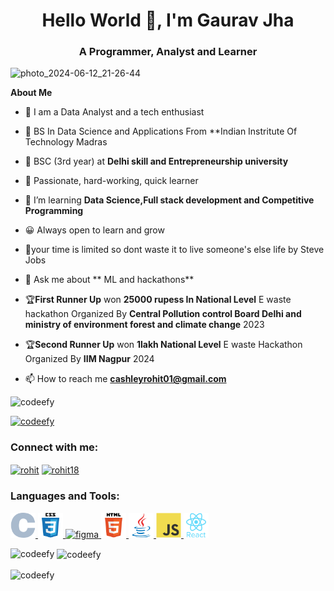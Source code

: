 <h1 align="center">Hello World 👋, I'm Gaurav Jha</h1>
<h3 align="center">A Programmer, Analyst and Learner </h3>
<!--<img align="right" alt="Coding" width="400" src=""> -->

![photo_2024-06-12_21-26-44](https://github.com/codeefy/codeefy/assets/164794013/eded0fd1-a199-4a93-80d9-18036c6a68ef)


**About Me**        
- 🌱 I am a Data Analyst and a tech enthusiast
- 🌱 BS In Data Science and Applications From **Indian Instritute Of Technology Madras   
- 👷 BSC (3rd year) at **Delhi skill and Entrepreneurship university**
- 🚀 Passionate, hard-working, quick learner
- 🌱 I’m learning **Data Science,Full stack development and Competitive Programming**
- 😀 Always open to learn and grow
- 🚀your time is limited so dont waste it to live someone's else life by Steve Jobs 
- 💬 Ask me about ** ML and hackathons**
- 🏆**First Runner Up** won **25000 rupess In National Level** E waste hackathon Organized By **Central Pollution control Board  Delhi and ministry of environment forest and climate change** 2023
- 🏆**Second Runner Up** won **1lakh National Level** E waste Hackathon Organized By **IIM Nagpur** 2024 

- 📫 How to reach me **cashleyrohit01@gmail.com**

<p align="left"> <img src="https://komarev.com/ghpvc/?username=codeefy&label=Profile%20views&color=0e75b6&style=flat" alt="codeefy" /> </p>

<p align="left"> <a href="https://github.com/ryo-ma/github-profile-trophy"><img src="https://github-profile-trophy.vercel.app/?username=codeefy" alt="codeefy" /></a> </p>


<h3 align="left">Connect with me:</h3>
<p align="left">
<a href="https://x.com/immmrohit" target="blank"><img align="center" src="https://raw.githubusercontent.com/rahuldkjain/github-profile-readme-generator/master/src/images/icons/Social/twitter.svg" alt="rohit" height="30" width="40" /></a>
<a href="https://www.linkedin.com/in/rohit-raj18/" target="blank"><img align="center" src="https://raw.githubusercontent.com/rahuldkjain/github-profile-readme-generator/master/src/images/icons/Social/linked-in-alt.svg" alt="rohit18" height="30" width="40" /></a>
</p>

<h3 align="left">Languages and Tools:</h3>
<p align="left"> <a href="https://www.cprogramming.com/" target="_blank" rel="noreferrer"> <img src="https://raw.githubusercontent.com/devicons/devicon/master/icons/c/c-original.svg" alt="c" width="40" height="40"/> </a> <a href="https://www.w3schools.com/css/" target="_blank" rel="noreferrer"> <img src="https://raw.githubusercontent.com/devicons/devicon/master/icons/css3/css3-original-wordmark.svg" alt="css3" width="40" height="40"/> </a> <a href="https://www.figma.com/" target="_blank" rel="noreferrer"> <img src="https://www.vectorlogo.zone/logos/figma/figma-icon.svg" alt="figma" width="40" height="40"/> </a> <a href="https://www.w3.org/html/" target="_blank" rel="noreferrer"> <img src="https://raw.githubusercontent.com/devicons/devicon/master/icons/html5/html5-original-wordmark.svg" alt="html5" width="40" height="40"/> </a> <a href="https://www.java.com" target="_blank" rel="noreferrer"> <img src="https://raw.githubusercontent.com/devicons/devicon/master/icons/java/java-original.svg" alt="java" width="40" height="40"/> </a> <a href="https://developer.mozilla.org/en-US/docs/Web/JavaScript" target="_blank" rel="noreferrer"> <img src="https://raw.githubusercontent.com/devicons/devicon/master/icons/javascript/javascript-original.svg" alt="javascript" width="40" height="40"/> </a> <a href="https://reactjs.org/" target="_blank" rel="noreferrer"> <img src="https://raw.githubusercontent.com/devicons/devicon/master/icons/react/react-original-wordmark.svg" alt="react" width="40" height="40"/> </a> </p>

<p><img align="left" src="https://github-readme-stats.vercel.app/api/top-langs?username=codeefy&show_icons=true&locale=en&layout=compact" alt="codeefy" /></p>

<p>&nbsp;<img align="center" src="https://github-readme-stats.vercel.app/api?username=codeefy&show_icons=true&locale=en" alt="codeefy" /></p>

<p><img align="center" src="https://github-readme-streak-stats.herokuapp.com/?user=codeefy&" alt="codeefy" /></p>


<!---
codeefy/codeefy is a ✨ special ✨ repository because its `README.md` (this file) appears on your GitHub profile.
You can click the Preview link to take a look at your changes.
--->
